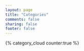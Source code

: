 ```yaml
---
layout: page
title: "Categories"
comments: false
sharing: false
footer: false
---
```


<span id="tag-cloud">{% category_cloud counter:true %}</span>